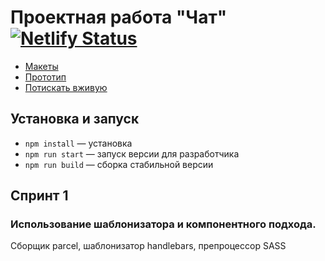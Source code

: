 # Проектная работа "Чат" [![Netlify Status](https://api.netlify.com/api/v1/badges/d7987e47-2bc9-46e0-8118-3855f7297cec/deploy-status)](https://app.netlify.com/sites/subtle-pavlova-2b08e3/deploys)

- [Макеты](https://www.figma.com/file/hbVBhopB0YdLJWQAlecsCY/Messenger?node-id=0%3A1)
- [Прототип](https://www.figma.com/proto/hbVBhopB0YdLJWQAlecsCY/Messenger?node-id=9%3A25&scaling=contain&page-id=0%3A1&starting-point-node-id=9%3A25)
- [Потискать вживую](http://es2022.ru/)

## Установка и запуск

- `npm install` — установка
- `npm run start` — запуск версии для разработчика
- `npm run build` — сборка стабильной версии

## Спринт 1

### Использование шаблонизатора и компонентного подхода.

Сборщик parcel, шаблонизатор handlebars, препроцессор SASS

